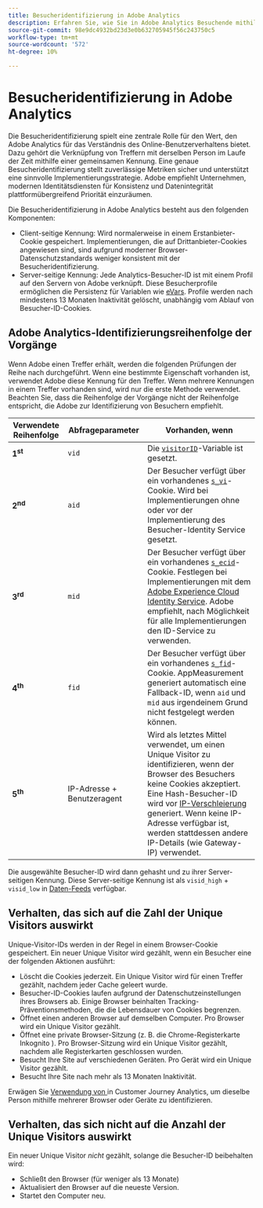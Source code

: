 ```yaml
---
title: Besucheridentifizierung in Adobe Analytics
description: Erfahren Sie, wie Sie in Adobe Analytics Besuchende mithilfe der neuesten Best Practices identifizieren.
source-git-commit: 98e9dc4932bd23d3e0b632705945f56c243750c5
workflow-type: tm+mt
source-wordcount: '572'
ht-degree: 10%

---
```


# Besucheridentifizierung in Adobe Analytics

Die Besucheridentifizierung spielt eine zentrale Rolle für den Wert, den Adobe Analytics für das Verständnis des Online-Benutzerverhaltens bietet. Dazu gehört die Verknüpfung von Treffern mit derselben Person im Laufe der Zeit mithilfe einer gemeinsamen Kennung. Eine genaue Besucheridentifizierung stellt zuverlässige Metriken sicher und unterstützt eine sinnvolle Implementierungsstrategie. Adobe empfiehlt Unternehmen, modernen Identitätsdiensten für Konsistenz und Datenintegrität plattformübergreifend Priorität einzuräumen.

Die Besucheridentifizierung in Adobe Analytics besteht aus den folgenden Komponenten:

* Client-seitige Kennung: Wird normalerweise in einem Erstanbieter-Cookie gespeichert. Implementierungen, die auf Drittanbieter-Cookies angewiesen sind, sind aufgrund moderner Browser-Datenschutzstandards weniger konsistent mit der Besucheridentifizierung.
* Server-seitige Kennung: Jede Analytics-Besucher-ID ist mit einem Profil auf den Servern von Adobe verknüpft. Diese Besucherprofile ermöglichen die Persistenz für Variablen wie [eVars](/help/components/dimensions/evar.md). Profile werden nach mindestens 13 Monaten Inaktivität gelöscht, unabhängig vom Ablauf von Besucher-ID-Cookies.

## Adobe Analytics-Identifizierungsreihenfolge der Vorgänge

Wenn Adobe einen Treffer erhält, werden die folgenden Prüfungen der Reihe nach durchgeführt. Wenn eine bestimmte Eigenschaft vorhanden ist, verwendet Adobe diese Kennung für den Treffer. Wenn mehrere Kennungen in einem Treffer vorhanden sind, wird nur die erste Methode verwendet. Beachten Sie, dass die Reihenfolge der Vorgänge nicht der Reihenfolge entspricht, die Adobe zur Identifizierung von Besuchern empfiehlt.

| Verwendete Reihenfolge | Abfrageparameter | Vorhanden, wenn |
|---|---|---|
| **1<sup>st</sup>** | `vid` | Die [`visitorID`](/help/implement/vars/config-vars/visitorid.md)-Variable ist gesetzt. |
| **2<sup>nd</sup>** | `aid` | Der Besucher verfügt über ein vorhandenes [`s_vi`](https://experienceleague.adobe.com/en/docs/core-services/interface/data-collection/cookies/analytics)-Cookie. Wird bei Implementierungen ohne oder vor der Implementierung des Besucher-Identity Service gesetzt. |
| **3<sup>rd</sup>** | `mid` | Der Besucher verfügt über ein vorhandenes [`s_ecid`](https://experienceleague.adobe.com/en/docs/core-services/interface/data-collection/cookies/analytics)-Cookie. Festlegen bei Implementierungen mit dem [Adobe Experience Cloud Identity Service](https://experienceleague.adobe.com/docs/id-service/using/home.html?lang=de). Adobe empfiehlt, nach Möglichkeit für alle Implementierungen den ID-Service zu verwenden. |
| **4<sup>th</sup>** | `fid` | Der Besucher verfügt über ein vorhandenes [`s_fid`](https://experienceleague.adobe.com/en/docs/core-services/interface/data-collection/cookies/analytics)-Cookie. AppMeasurement generiert automatisch eine Fallback-ID, wenn `aid` und `mid` aus irgendeinem Grund nicht festgelegt werden können. |
| **5<sup>th</sup>** | IP-Adresse + Benutzeragent | Wird als letztes Mittel verwendet, um einen Unique Visitor zu identifizieren, wenn der Browser des Besuchers keine Cookies akzeptiert. Eine Hash-Besucher-ID wird vor [IP-Verschleierung](/help/admin/tools/manage-rs/edit-settings/general/general-acct-settings-admin.md) generiert. Wenn keine IP-Adresse verfügbar ist, werden stattdessen andere IP-Details (wie Gateway-IP) verwendet. |

Die ausgewählte Besucher-ID wird dann gehasht und zu ihrer Server-seitigen Kennung. Diese Server-seitige Kennung ist als `visid_high` + `visid_low` in [Daten-Feeds](/help/export/analytics-data-feed/data-feed-overview.md) verfügbar.

## Verhalten, das sich auf die Zahl der Unique Visitors auswirkt

Unique-Visitor-IDs werden in der Regel in einem Browser-Cookie gespeichert. Ein neuer Unique Visitor wird gezählt, wenn ein Besucher eine der folgenden Aktionen ausführt:

* Löscht die Cookies jederzeit. Ein Unique Visitor wird für einen Treffer gezählt, nachdem jeder Cache geleert wurde.
* Besucher-ID-Cookies laufen aufgrund der Datenschutzeinstellungen ihres Browsers ab. Einige Browser beinhalten Tracking-Präventionsmethoden, die die Lebensdauer von Cookies begrenzen.
* Öffnet einen anderen Browser auf demselben Computer. Pro Browser wird ein Unique Visitor gezählt.
* Öffnet eine private Browser-Sitzung (z. B. die Chrome-Registerkarte Inkognito ). Pro Browser-Sitzung wird ein Unique Visitor gezählt, nachdem alle Registerkarten geschlossen wurden.
* Besucht Ihre Site auf verschiedenen Geräten. Pro Gerät wird ein Unique Visitor gezählt.
* Besucht Ihre Site nach mehr als 13 Monaten Inaktivität.

Erwägen Sie [ Verwendung von ](https://experienceleague.adobe.com/de/docs/analytics-platform/using/stitching/overview) in Customer Journey Analytics, um dieselbe Person mithilfe mehrerer Browser oder Geräte zu identifizieren.

## Verhalten, das sich nicht auf die Anzahl der Unique Visitors auswirkt

Ein neuer Unique Visitor *nicht* gezählt, solange die Besucher-ID beibehalten wird:

* Schließt den Browser (für weniger als 13 Monate)
* Aktualisiert den Browser auf die neueste Version.
* Startet den Computer neu.

